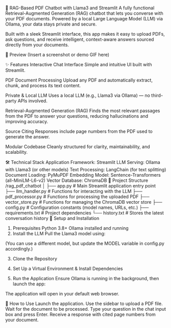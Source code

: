 🧠 RAG-Based PDF Chatbot with Llama3 and Streamlit
A fully functional Retrieval-Augmented Generation (RAG) chatbot that lets you converse with your PDF documents. Powered by a local Large Language Model (LLM) via Ollama, your data stays private and secure.

Built with a sleek Streamlit interface, this app makes it easy to upload PDFs, ask questions, and receive intelligent, context-aware answers sourced directly from your documents.

📸 Preview
(Insert a screenshot or demo GIF here)

✨ Features
Interactive Chat Interface
Simple and intuitive UI built with Streamlit.

PDF Document Processing
Upload any PDF and automatically extract, chunk, and process its text content.

Private & Local LLM
Uses a local LLM (e.g., Llama3 via Ollama) — no third-party APIs involved.

Retrieval-Augmented Generation (RAG)
Finds the most relevant passages from the PDF to answer your questions, reducing hallucinations and improving accuracy.

Source Citing
Responses include page numbers from the PDF used to generate the answer.

Modular Codebase
Cleanly structured for clarity, maintainability, and scalability.

🛠️ Technical Stack
Application Framework: Streamlit
LLM Serving: Ollama with Llama3 (or other models)
Text Processing: LangChain (for text splitting)
Document Loading: PyMuPDF
Embedding Model: Sentence-Transformers (all-MiniLM-L6-v2)
Vector Database: ChromaDB
📁 Project Structure
/rag_pdf_chatbot
│
├── app.py              # Main Streamlit application entry point
├── llm_handler.py      # Functions for interacting with the LLM
├── pdf_processor.py    # Functions for processing the uploaded PDF
├── vector_store.py     # Functions for managing the ChromaDB vector store
├── config.py           # Configuration constants (model names, URLs, etc.)
├── requirements.txt    # Project dependencies
└── history.txt         # Stores the latest conversation history
🚀 Setup and Installation
1. Prerequisites
Python 3.8+
Ollama installed and running
2. Install the LLM
Pull the Llama3 model using:


(You can use a different model, but update the MODEL variable in config.py accordingly.)

3. Clone the Repository

4. Set Up a Virtual Environment & Install Dependencies

5. Run the Application
Ensure Ollama is running in the background, then launch the app:


The application will open in your default web browser.

💬 How to Use
Launch the application.
Use the sidebar to upload a PDF file.
Wait for the document to be processed.
Type your question in the chat input box and press Enter.
Receive a response with cited page numbers from your document.